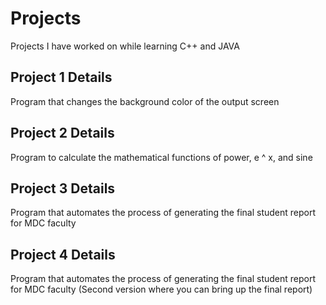 # Projects
Projects I have worked on while learning C++ and JAVA


## Project 1 Details
Program that changes the background color of the output screen

## Project 2 Details
Program to calculate the mathematical functions of power, e ^ x, and sine

## Project 3 Details
Program that automates the process of generating the final student report for MDC
faculty

## Project 4 Details
Program that automates the process of generating the final student report for MDC
faculty (Second version where you can bring up the final report)
